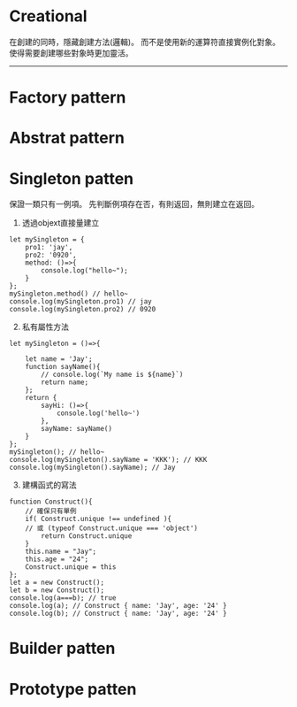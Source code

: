 
# Creational

在創建的同時，隱藏創建方法(邏輯)。
而不是使用新的運算符直接實例化對象。
使得需要創建哪些對象時更加靈活。


---

# Factory pattern

# Abstrat pattern

# Singleton patten
保證一類只有一例項。
先判斷例項存在否，有則返回，無則建立在返回。

1. 透過objext直接量建立
```
let mySingleton = {
    pro1: 'jay',
    pro2: '0920',
    method: ()=>{
        console.log("hello~");
    }
};
mySingleton.method() // hello~
console.log(mySingleton.pro1) // jay
console.log(mySingleton.pro2) // 0920
```
2. 私有屬性方法
```
let mySingleton = ()=>{

    let name = 'Jay';
    function sayName(){
        // console.log(`My name is ${name}`)
        return name;
    };
    return {
        sayHi: ()=>{
            console.log('hello~')
        },
        sayName: sayName()
    }
};
mySingleton(); // hello~
console.log(mySingleton().sayName = 'KKK'); // KKK
console.log(mySingleton().sayName); // Jay
```
3. 建構函式的寫法
```
function Construct(){
    // 確保只有單例
    if( Construct.unique !== undefined ){
    // 或 (typeof Construct.unique === 'object')
        return Construct.unique
    }
    this.name = "Jay";
    this.age = "24";
    Construct.unique = this
};
let a = new Construct();
let b = new Construct();
console.log(a===b); // true
console.log(a); // Construct { name: 'Jay', age: '24' }
console.log(b); // Construct { name: 'Jay', age: '24' }
```

# Builder patten

# Prototype patten

